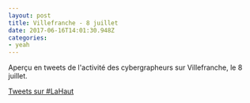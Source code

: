```yaml
---
layout: post
title: Villefranche - 8 juillet
date: 2017-06-16T14:01:30.948Z
categories:
- yeah
---
```

Aperçu en tweets de l'activité des cybergrapheurs sur Villefranche, le 8 juillet.

<a class="twitter-timeline"  href="https://twitter.com/hashtag/LaHaut" data-widget-id="875878165830414341">Tweets sur #LaHaut</a>
<script>!function(d,s,id){var js,fjs=d.getElementsByTagName(s)[0],p=/^http:/.test(d.location)?'http':'https';if(!d.getElementById(id)){js=d.createElement(s);js.id=id;js.src=p+"://platform.twitter.com/widgets.js";fjs.parentNode.insertBefore(js,fjs);}}(document,"script","twitter-wjs");</script>
